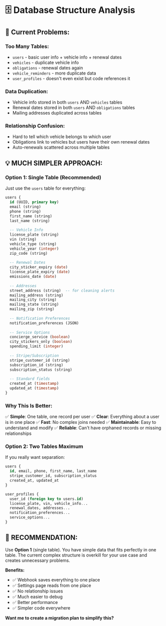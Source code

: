# 🗄️ Database Structure Analysis

## 🚨 **Current Problems:**

### **Too Many Tables:**
- `users` - basic user info + vehicle info + renewal dates
- `vehicles` - duplicate vehicle info 
- `obligations` - renewal dates again
- `vehicle_reminders` - more duplicate data
- `user_profiles` - doesn't even exist but code references it

### **Data Duplication:**
- Vehicle info stored in both `users` AND `vehicles` tables
- Renewal dates stored in both `users` AND `obligations` tables
- Mailing addresses duplicated across tables

### **Relationship Confusion:**
- Hard to tell which vehicle belongs to which user
- Obligations link to vehicles but users have their own renewal dates
- Auto-renewals scattered across multiple tables

## 💡 **MUCH SIMPLER APPROACH:**

### **Option 1: Single Table (Recommended)**
Just use the `users` table for everything:

```sql
users {
  id (UUID, primary key)
  email (string)
  phone (string)
  first_name (string)
  last_name (string)
  
  -- Vehicle Info
  license_plate (string)
  vin (string)
  vehicle_type (string)
  vehicle_year (integer)
  zip_code (string)
  
  -- Renewal Dates  
  city_sticker_expiry (date)
  license_plate_expiry (date)
  emissions_date (date)
  
  -- Addresses
  street_address (string)  -- for cleaning alerts
  mailing_address (string)
  mailing_city (string)
  mailing_state (string)
  mailing_zip (string)
  
  -- Notification Preferences
  notification_preferences (JSON)
  
  -- Service Options
  concierge_service (boolean)
  city_stickers_only (boolean)
  spending_limit (integer)
  
  -- Stripe/Subscription
  stripe_customer_id (string)
  subscription_id (string)
  subscription_status (string)
  
  -- Standard fields
  created_at (timestamp)
  updated_at (timestamp)
}
```

### **Why This Is Better:**
✅ **Simple**: One table, one record per user
✅ **Clear**: Everything about a user is in one place
✅ **Fast**: No complex joins needed
✅ **Maintainable**: Easy to understand and modify
✅ **Reliable**: Can't have orphaned records or missing relationships

### **Option 2: Two Tables Maximum**
If you really want separation:

```sql
users {
  id, email, phone, first_name, last_name
  stripe_customer_id, subscription_status
  created_at, updated_at
}

user_profiles {
  user_id (foreign key to users.id)
  license_plate, vin, vehicle_info...
  renewal_dates, addresses...
  notification_preferences...
  service_options...
}
```

## 🚀 **RECOMMENDATION:**

Use **Option 1** (single table). You have simple data that fits perfectly in one table. The current complex structure is overkill for your use case and creates unnecessary problems.

**Benefits:**
- ✅ Webhook saves everything to one place
- ✅ Settings page reads from one place  
- ✅ No relationship issues
- ✅ Much easier to debug
- ✅ Better performance
- ✅ Simpler code everywhere

**Want me to create a migration plan to simplify this?**